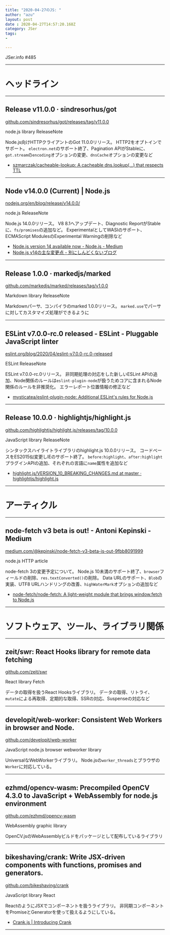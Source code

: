 ```yaml
---
title: "2020-04-27のJS: "
author: "azu"
layout: post
date : 2020-04-27T14:57:20.168Z
category: JSer
tags:
-

---
```


JSer.info #485

----

<h1 class="site-genre">ヘッドライン</h1>

----

## Release v11.0.0 · sindresorhus/got
[github.com/sindresorhus/got/releases/tag/v11.0.0](https://github.com/sindresorhus/got/releases/tag/v11.0.0 "Release v11.0.0 · sindresorhus/got")
<p class="jser-tags jser-tag-icon"><span class="jser-tag">node.js</span> <span class="jser-tag">library</span> <span class="jser-tag">ReleaseNote</span></p>

Node.js向けHTTPクライアントのGot 11.0.0リリース。
HTTP2をオプトインでサポート。
`electron.net`のサポート終了、Pagination APIがStableに、`got.stream`の`encoding`オプションの変更、`dnsCache`オプションの変更など

- [szmarczak/cacheable-lookup: A cacheable dns.lookup(…) that respects TTL](https://github.com/szmarczak/cacheable-lookup "szmarczak/cacheable-lookup: A cacheable dns.lookup(…) that respects TTL")

----

## Node v14.0.0 (Current) | Node.js
[nodejs.org/en/blog/release/v14.0.0/](https://nodejs.org/en/blog/release/v14.0.0/ "Node v14.0.0 (Current) | Node.js")
<p class="jser-tags jser-tag-icon"><span class="jser-tag">node.js</span> <span class="jser-tag">ReleaseNote</span></p>

Node.js 14.0.0リリース。
V8 8.1へアップデート、Diagnostic ReportがStableに、`fs/promises`の追加など。
ExperimentalとしてWASIのサポート、ECMAScript ModulesのExperimental Warningの削除など

- [Node.js version 14 available now - Node.js - Medium](https://medium.com/@nodejs/node-js-version-14-available-now-8170d384567e "Node.js version 14 available now - Node.js - Medium")
- [Node.js v14の主な変更点 - 別にしんどくないブログ](https://shisama.hatenablog.com/entry/2020/04/22/011221 "Node.js v14の主な変更点 - 別にしんどくないブログ")

----

## Release 1.0.0 · markedjs/marked
[github.com/markedjs/marked/releases/tag/v1.0.0](https://github.com/markedjs/marked/releases/tag/v1.0.0 "Release 1.0.0 · markedjs/marked")
<p class="jser-tags jser-tag-icon"><span class="jser-tag">Markdown</span> <span class="jser-tag">library</span> <span class="jser-tag">ReleaseNote</span></p>

Markdownパーサ、コンパイラのmarked 1.0.0リリース。
`marked.use`でパーサに対してカスタマイズ処理ができるように


----

## ESLint v7.0.0-rc.0 released - ESLint - Pluggable JavaScript linter
[eslint.org/blog/2020/04/eslint-v7.0.0-rc.0-released](https://eslint.org/blog/2020/04/eslint-v7.0.0-rc.0-released "ESLint v7.0.0-rc.0 released - ESLint - Pluggable JavaScript linter")
<p class="jser-tags jser-tag-icon"><span class="jser-tag">ESLint</span> <span class="jser-tag">ReleaseNote</span></p>

ESLint v7.0.0-rc.0リリース。
非同期処理の対応をした新しいESLint APIの追加、Node関係のルールは`eslint-plugin-node`が扱うためコアに含まれるNode関係のルールを非推奨化。
エラーレポート位置情報の修正など

- [mysticatea/eslint-plugin-node: Additional ESLint's rules for Node.js](https://github.com/mysticatea/eslint-plugin-node "mysticatea/eslint-plugin-node: Additional ESLint&#x27;s rules for Node.js")

----

## Release 10.0.0 · highlightjs/highlight.js
[github.com/highlightjs/highlight.js/releases/tag/10.0.0](https://github.com/highlightjs/highlight.js/releases/tag/10.0.0 "Release 10.0.0 · highlightjs/highlight.js")
<p class="jser-tags jser-tag-icon"><span class="jser-tag">JavaScript</span> <span class="jser-tag">library</span> <span class="jser-tag">ReleaseNote</span></p>

シンタックスハイライトライブラリのhighlight.js 10.0.0リリース。
コードベースをES2015似変更しIEのサポート終了。
`before:highlight`、`after:highlight` プラグインAPIの追加、それぞれの言語に`name`属性を追加など

- [highlight.js/VERSION\_10\_BREAKING\_CHANGES.md at master · highlightjs/highlight.js](https://github.com/highlightjs/highlight.js/blob/master/VERSION_10_BREAKING_CHANGES.md "highlight.js/VERSION\_10\_BREAKING\_CHANGES.md at master · highlightjs/highlight.js")

----
<h1 class="site-genre">アーティクル</h1>

----

## node-fetch v3 beta is out! - Antoni Kepinski - Medium
[medium.com/@kepinski/node-fetch-v3-beta-is-out-9fbb8091999](https://medium.com/@kepinski/node-fetch-v3-beta-is-out-9fbb8091999 "node-fetch v3 beta is out! - Antoni Kepinski - Medium")
<p class="jser-tags jser-tag-icon"><span class="jser-tag">node.js</span> <span class="jser-tag">HTTP</span> <span class="jser-tag">article</span></p>

node-fetch 3の変更予定について。
Node.js 10未満のサポート終了、`browser`フィールドの削除、`res.textConverted()`の削除。
Data URLのサポート、`Blob`の実装、UTF8 URLハンドリングの改善、`highWaterMark`オプションの追加など

- [node-fetch/node-fetch: A light-weight module that brings window.fetch to Node.js](https://github.com/node-fetch/node-fetch "node-fetch/node-fetch: A light-weight module that brings window.fetch to Node.js")

----
<h1 class="site-genre">ソフトウェア、ツール、ライブラリ関係</h1>

----

## zeit/swr: React Hooks library for remote data fetching
[github.com/zeit/swr](https://github.com/zeit/swr "zeit/swr: React Hooks library for remote data fetching")
<p class="jser-tags jser-tag-icon"><span class="jser-tag">React</span> <span class="jser-tag">library</span> <span class="jser-tag">Fetch</span></p>

データの取得を扱うReact Hooksライブラリ。
データの取得、リトライ、`mutate`による再取得、定期的な取得、SSRの対応、Suspenseの対応など


----

## developit/web-worker: Consistent Web Workers in browser and Node.
[github.com/developit/web-worker](https://github.com/developit/web-worker "developit/web-worker: Consistent Web Workers in browser and Node.")
<p class="jser-tags jser-tag-icon"><span class="jser-tag">JavaScript</span> <span class="jser-tag">node.js</span> <span class="jser-tag">browser</span> <span class="jser-tag">webworker</span> <span class="jser-tag">library</span></p>

UniversalなWebWorkerライブラリ。
Node.jsの`worker_threads`とブラウザの`Worker`に対応している。


----

## ezhmd/opencv-wasm: Precompiled OpenCV 4.3.0 to JavaScript + WebAssembly for node.js environment
[github.com/ezhmd/opencv-wasm](https://github.com/ezhmd/opencv-wasm "ezhmd/opencv-wasm: Precompiled OpenCV 4.3.0 to JavaScript + WebAssembly for node.js environment")
<p class="jser-tags jser-tag-icon"><span class="jser-tag">WebAssembly</span> <span class="jser-tag">graphic</span> <span class="jser-tag">library</span></p>

OpenCV.jsのWebAssemblyビルドをパッケージとして配布しているライブラリ


----

## bikeshaving/crank: Write JSX-driven components with functions, promises and generators.
[github.com/bikeshaving/crank](https://github.com/bikeshaving/crank "bikeshaving/crank: Write JSX-driven components with functions, promises and generators.")
<p class="jser-tags jser-tag-icon"><span class="jser-tag">JavaScript</span> <span class="jser-tag">library</span> <span class="jser-tag">React</span></p>

ReactのようにJSXでコンポーネントを扱うライブラリ。
非同期コンポーネントをPromiseとGeneratorを使って扱えるようにしている。

- [Crank.js | Introducing Crank](https://crank.js.org/blog/introducing-crank "Crank.js | Introducing Crank")

----
